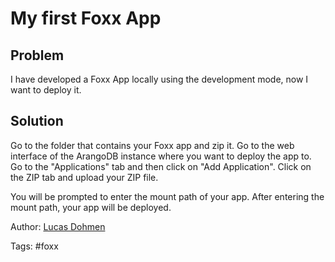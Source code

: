 # My first Foxx App

## Problem

I have developed a Foxx App locally using the development mode, now I want to deploy it.

## Solution

Go to the folder that contains your Foxx app and zip it. Go to the web interface of the ArangoDB instance where you want to deploy the app to. Go to the "Applications" tab and then click on "Add Application". Click on the ZIP tab and upload your ZIP file.

You will be prompted to enter the mount path of your app. After entering the mount path, your app will be deployed.

Author: [Lucas Dohmen](https://github.com/moonglum)

Tags: #foxx
